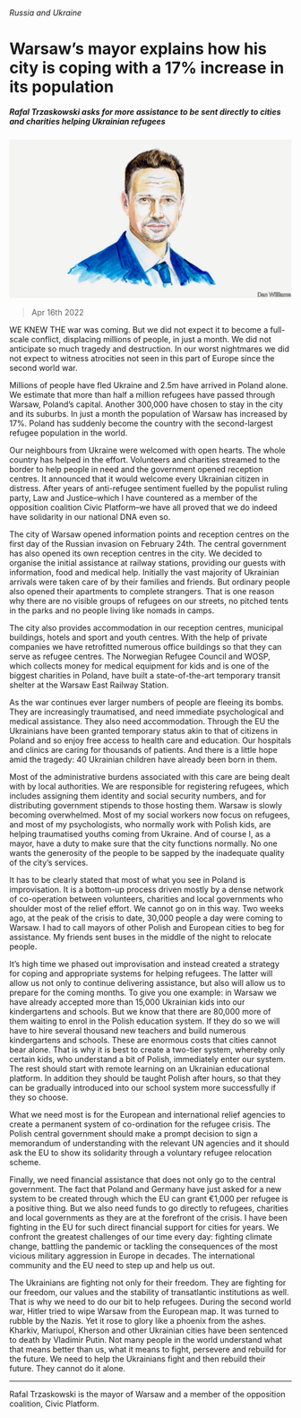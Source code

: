 ###### Russia and Ukraine

# Warsaw’s mayor explains how his city is coping with a 17% increase in its population 

##### Rafal Trzaskowski asks for more assistance to be sent directly to cities and charities helping Ukrainian refugees 

![image](images/20220409_bid001.jpg) 

> Apr 16th 2022 

WE KNEW THE war was coming. But we did not expect it to become a full-scale conflict, displacing millions of people, in just a month. We did not anticipate so much tragedy and destruction. In our worst nightmares we did not expect to witness atrocities not seen in this part of Europe since the second world war.

Millions of people have fled Ukraine and 2.5m have arrived in Poland alone. We estimate that more than half a million refugees have passed through Warsaw, Poland’s capital. Another 300,000 have chosen to stay in the city and its suburbs. In just a month the population of Warsaw has increased by 17%. Poland has suddenly become the country with the second-largest refugee population in the world.


Our neighbours from Ukraine were welcomed with open hearts. The whole country has helped in the effort. Volunteers and charities streamed to the border to help people in need and the government opened reception centres. It announced that it would welcome every Ukrainian citizen in distress. After years of anti-refugee sentiment fuelled by the populist ruling party, Law and Justice–which I have countered as a member of the opposition coalition Civic Platform–we have all proved that we do indeed have solidarity in our national DNA even so.

The city of Warsaw opened information points and reception centres on the first day of the Russian invasion on February 24th. The central government has also opened its own reception centres in the city. We decided to organise the initial assistance at railway stations, providing our guests with information, food and medical help. Initially the vast majority of Ukrainian arrivals were taken care of by their families and friends. But ordinary people also opened their apartments to complete strangers. That is one reason why there are no visible groups of refugees on our streets, no pitched tents in the parks and no people living like nomads in camps.

The city also provides accommodation in our reception centres, municipal buildings, hotels and sport and youth centres. With the help of private companies we have retrofitted numerous office buildings so that they can serve as refugee centres. The Norwegian Refugee Council and WOSP, which collects money for medical equipment for kids and is one of the biggest charities in Poland, have built a state-of-the-art temporary transit shelter at the Warsaw East Railway Station.

As the war continues ever larger numbers of people are fleeing its bombs. They are increasingly traumatised, and need immediate psychological and medical assistance. They also need accommodation. Through the EU the Ukrainians have been granted temporary status akin to that of citizens in Poland and so enjoy free access to health care and education. Our hospitals and clinics are caring for thousands of patients. And there is a little hope amid the tragedy: 40 Ukrainian children have already been born in them.

Most of the administrative burdens associated with this care are being dealt with by local authorities. We are responsible for registering refugees, which includes assigning them identity and social security numbers, and for distributing government stipends to those hosting them. Warsaw is slowly becoming overwhelmed. Most of my social workers now focus on refugees, and most of my psychologists, who normally work with Polish kids, are helping traumatised youths coming from Ukraine. And of course I, as a mayor, have a duty to make sure that the city functions normally. No one wants the generosity of the people to be sapped by the inadequate quality of the city’s services.

It has to be clearly stated that most of what you see in Poland is improvisation. It is a bottom-up process driven mostly by a dense network of co-operation between volunteers, charities and local governments who shoulder most of the relief effort. We cannot go on in this way. Two weeks ago, at the peak of the crisis to date, 30,000 people a day were coming to Warsaw. I had to call mayors of other Polish and European cities to beg for assistance. My friends sent buses in the middle of the night to relocate people.

It’s high time we phased out improvisation and instead created a strategy for coping and appropriate systems for helping refugees. The latter will allow us not only to continue delivering assistance, but also will allow us to prepare for the coming months. To give you one example: in Warsaw we have already accepted more than 15,000 Ukrainian kids into our kindergartens and schools. But we know that there are 80,000 more of them waiting to enrol in the Polish education system. If they do so we will have to hire several thousand new teachers and build numerous kindergartens and schools. These are enormous costs that cities cannot bear alone. That is why it is best to create a two-tier system, whereby only certain kids, who understand a bit of Polish, immediately enter our system. The rest should start with remote learning on an Ukrainian educational platform. In addition they should be taught Polish after hours, so that they can be gradually introduced into our school system more successfully if they so choose.

What we need most is for the European and international relief agencies to create a permanent system of co-ordination for the refugee crisis. The Polish central government should make a prompt decision to sign a memorandum of understanding with the relevant UN agencies and it should ask the EU to show its solidarity through a voluntary refugee relocation scheme.

Finally, we need financial assistance that does not only go to the central government. The fact that Poland and Germany have just asked for a new system to be created through which the EU can grant €1,000 per refugee is a positive thing. But we also need funds to go directly to refugees, charities and local governments as they are at the forefront of the crisis. I have been fighting in the EU for such direct financial support for cities for years. We confront the greatest challenges of our time every day: fighting climate change, battling the pandemic or tackling the consequences of the most vicious military aggression in Europe in decades. The international community and the EU need to step up and help us out.

The Ukrainians are fighting not only for their freedom. They are fighting for our freedom, our values and the stability of transatlantic institutions as well. That is why we need to do our bit to help refugees. During the second world war, Hitler tried to wipe Warsaw from the European map. It was turned to rubble by the Nazis. Yet it rose to glory like a phoenix from the ashes. Kharkiv, Mariupol, Kherson and other Ukrainian cities have been sentenced to death by Vladimir Putin. Not many people in the world understand what that means better than us, what it means to fight, persevere and rebuild for the future. We need to help the Ukrainians fight and then rebuild their future. They cannot do it alone.

_______________

Rafal Trzaskowski is the mayor of Warsaw and a member of the opposition coalition, Civic Platform.


